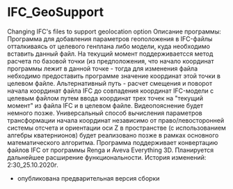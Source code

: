 # IFC_GeoSupport
Changing IFC's files to support geolocation option
Описание программы:
Программа для добавления параметров геоположения в IFC-файлы отталкиваясь от целевого генплана либо модели, куда необходимо вставить данный файл. На текущий момент поддерживаетсся метод расчета по базовой точки (из предположения, что начало координат программы лежит в данной точке - тогда для изменения файла небходимо предоставить программе значение координат этой точки в целевом файле. Альтернативный путь - расчет смещения и поворот начала координат файла IFC до совпадения координат IFC-модели с целевым файлом путем ввода координат трех точек на "текущий момент" из файла IFC и в целевом файле. Видеопояснение будет немного позже.
Универсальный способ вычисления параметров трансформации начала координат независимо от право/левосторонней системы отсчета и ориентации оси Z в пространстве (с использованием алгебры кватернионов) будет реализовано позже в рамках основного математического алгоритма.
Программа поддерживает конвертацию файлов IFC от программы Renga и Aveva Everything 3D. Планируется дальнейшее расширение функциональности.
История изменений:
2:30_25.10.2020г.
- опубликована предварительная версия сборки
